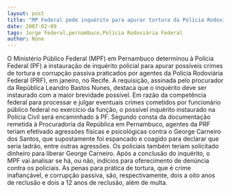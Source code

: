 ```yaml
---
layout: post
title: "MP Federal pede inquérito para apurar tortura da Polícia Rodoviária Federal em Pernambuco"
date: 2007-02-09
tags: Jorge Federal,pernambuco,Polícia Rodoviária Federal
author: None
---
```

O Ministério Público Federal (MPF) em Pernambuco determinou à Polícia Federal (PF) a instauração de inquérito policial para apurar possíveis crimes de tortura e corrupção passiva praticados por agentes da Polícia Rodoviária Federal (PRF), em janeiro, no Recife. 
A requisição, assinada pelo procurador da República Leandro Bastos Nunes, destaca que o inquérito deve ser instaurado com a maior brevidade possível.
Em razão da competência federal para processar e julgar eventuais crimes cometidos por funcionário público federal no exercício da função, o possível inquérito instaurado na Polícia Civil será encaminhado à PF. 
Segundo consta da documentação remetida à Procuradoria da República em Pernambuco, agentes da PRF teriam efetivado agressões físicas e psicológicas contra o George Carneiro dos Santos, que supostamente foi espancado e coagido para declarar que seria ladrão, entre outras agressões. 
Os policiais também teriam solicitado dinheiro para liberar George Carneiro.
Após a conclusão do inquérito, o MPF vai analisar se há, ou não, indícios para oferecimento de denúncia contra os policiais. 
As penas para prática de tortura, que é crime inafiançável, e corrupção passiva, são, respectivamente, dois a oito anos de reclusão e dois a 12 anos de reclusão, além de multa. 